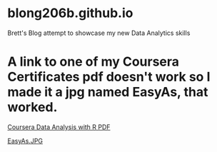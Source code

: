 # blong206b.github.io
Brett's Blog attempt to showcase my new Data Analytics skills
# A link to one of my Coursera Certificates pdf doesn't work so I made it a jpg named EasyAs, that worked.
[Coursera Data Analysis with R PDF](https://blong206b.github.io/assets/images/Coursera_Data_Analysis_with_R.pdf)

[EasyAs.JPG](https://blong206b.github.io/assets/images/EasyAs.jpg)

